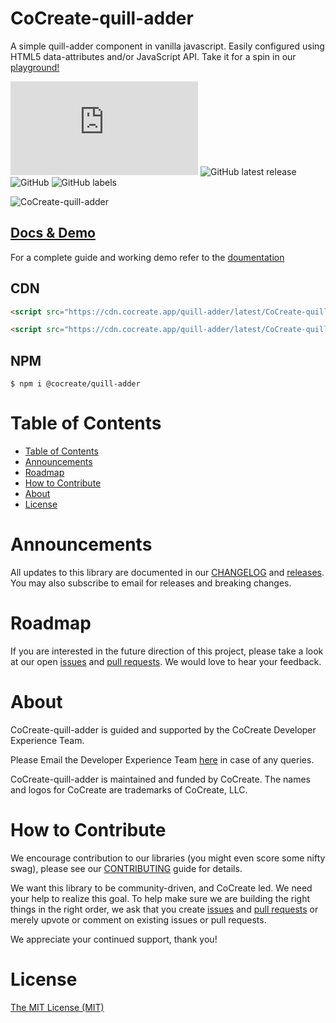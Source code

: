 # CoCreate-quill-adder

A simple quill-adder component in vanilla javascript. Easily configured using HTML5 data-attributes and/or JavaScript API. Take it for a spin in our [playground!](https://cocreate.app/docs/quill-adder)

![GitHub file size in bytes](https://img.shields.io/github/size/CoCreate-app/CoCreate-quill-adder/dist/CoCreate-quill-adder.min.js?label=minified%20size&style=for-the-badge)
![GitHub latest release](https://img.shields.io/github/v/release/CoCreate-app/CoCreate-quill-adder?style=for-the-badge)
![GitHub](https://img.shields.io/github/license/CoCreate-app/CoCreate-quill-adder?style=for-the-badge)
![GitHub labels](https://img.shields.io/github/labels/CoCreate-app/CoCreate-quill-adder/help%20wanted?style=for-the-badge)

![CoCreate-quill-adder](https://cdn.cocreate.app/docs/CoCreate-quill-adder.gif)

## [Docs & Demo](https://cocreate.app/docs/quill-adder)

For a complete guide and working demo refer to the [doumentation](https://cocreate.app/docs/quill-adder)

## CDN

```html
<script src="https://cdn.cocreate.app/quill-adder/latest/CoCreate-quill-adder.min.js"></script>
```

```html
<script src="https://cdn.cocreate.app/quill-adder/latest/CoCreate-quill-adder.min.css"></script>
```

## NPM

```shell
$ npm i @cocreate/quill-adder
```

# Table of Contents

- [Table of Contents](#table-of-contents)
- [Announcements](#announcements)
- [Roadmap](#roadmap)
- [How to Contribute](#how-to-contribute)
- [About](#about)
- [License](#license)

<a name="announcements"></a>

# Announcements

All updates to this library are documented in our [CHANGELOG](https://github.com/CoCreate-app/CoCreate-quill-adder/blob/master/CHANGELOG.md) and [releases](https://github.com/CoCreate-app/CoCreate-quill-adder/releases). You may also subscribe to email for releases and breaking changes.

<a name="roadmap"></a>

# Roadmap

If you are interested in the future direction of this project, please take a look at our open [issues](https://github.com/CoCreate-app/CoCreate-quill-adder/issues) and [pull requests](https://github.com/CoCreate-app/CoCreate-quill-adder/pulls). We would love to hear your feedback.

<a name="about"></a>

# About

CoCreate-quill-adder is guided and supported by the CoCreate Developer Experience Team.

Please Email the Developer Experience Team [here](mailto:develop@cocreate.app) in case of any queries.

CoCreate-quill-adder is maintained and funded by CoCreate. The names and logos for CoCreate are trademarks of CoCreate, LLC.

<a name="contribute"></a>

# How to Contribute

We encourage contribution to our libraries (you might even score some nifty swag), please see our [CONTRIBUTING](https://github.com/CoCreate-app/CoCreate-quill-adder/blob/master/CONTRIBUTING.md) guide for details.

We want this library to be community-driven, and CoCreate led. We need your help to realize this goal. To help make sure we are building the right things in the right order, we ask that you create [issues](https://github.com/CoCreate-app/CoCreate-quill-adder/issues) and [pull requests](https://github.com/CoCreate-app/CoCreate-quill-adder/pulls) or merely upvote or comment on existing issues or pull requests.

We appreciate your continued support, thank you!

# License

[The MIT License (MIT)](https://github.com/CoCreate-app/CoCreate-quill-adder/blob/master/LICENSE)
